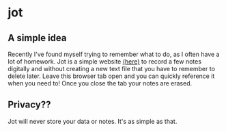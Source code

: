 # jot
## A simple idea
Recently I've found myself trying to remember what to do, as I often have a lot of homework. Jot is a simple website [(here)](https://liamhtml.github.io/jot) to record a few notes digitally and without creating a new text file that you have to remember to delete later. Leave this browser tab open and you can quickly reference it when you need to! Once you close the tab your notes are erased.
## Privacy??
Jot will never store your data or notes. It's as simple as that.
